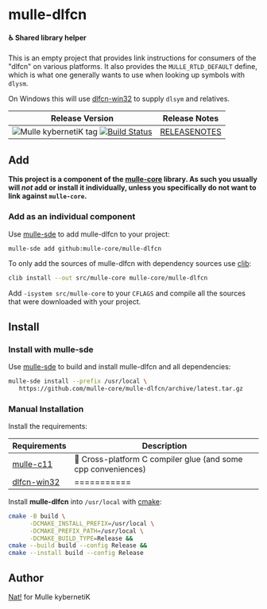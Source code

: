 # mulle-dlfcn

#### ♿️ Shared library helper

This is an empty project that provides link instructions for consumers
of the "dlfcn" on various platforms. It also provides the
`MULLE_RTLD_DEFAULT` define, which is what one generally wants to use when
looking up symbols with `dlysm`.

On Windows this will use [dlfcn-win32]() to supply `dlsym` and relatives.


| Release Version                                       | Release Notes
|-------------------------------------------------------|--------------
| ![Mulle kybernetiK tag](https://img.shields.io/github/tag/mulle-core/mulle-dlfcn.svg?branch=release) [![Build Status](https://github.com/mulle-core/mulle-dlfcn/workflows/CI/badge.svg?branch=release)](//github.com/mulle-core/mulle-dlfcn/actions)| [RELEASENOTES](RELEASENOTES.md) |







## Add

**This project is a component of the [mulle-core](//github.com/mulle-core/mulle-core) library. As such you usually will *not* add or install it
individually, unless you specifically do not want to link against
`mulle-core`.**


### Add as an individual component

Use [mulle-sde](//github.com/mulle-sde) to add mulle-dlfcn to your project:

``` sh
mulle-sde add github:mulle-core/mulle-dlfcn
```

To only add the sources of mulle-dlfcn with dependency
sources use [clib](https://github.com/clibs/clib):


``` sh
clib install --out src/mulle-core mulle-core/mulle-dlfcn
```

Add `-isystem src/mulle-core` to your `CFLAGS` and compile all the sources that were downloaded with your project.


## Install

### Install with mulle-sde

Use [mulle-sde](//github.com/mulle-sde) to build and install mulle-dlfcn and all dependencies:

``` sh
mulle-sde install --prefix /usr/local \
   https://github.com/mulle-core/mulle-dlfcn/archive/latest.tar.gz
```

### Manual Installation

Install the requirements:

| Requirements                                 | Description
|----------------------------------------------|-----------------------
| [mulle-c11](https://github.com/mulle-c/mulle-c11)             | 🔀 Cross-platform C compiler glue (and some cpp conveniences)
| [dlfcn-win32](https://github.com/mulle-core/dlfcn-win32)             | ===========

Install **mulle-dlfcn** into `/usr/local` with [cmake](https://cmake.org):

``` sh
cmake -B build \
      -DCMAKE_INSTALL_PREFIX=/usr/local \
      -DCMAKE_PREFIX_PATH=/usr/local \
      -DCMAKE_BUILD_TYPE=Release &&
cmake --build build --config Release &&
cmake --install build --config Release
```

## Author

[Nat!](https://mulle-kybernetik.com/weblog) for Mulle kybernetiK


